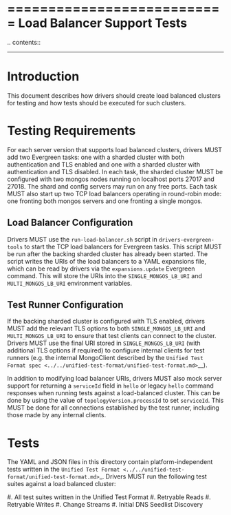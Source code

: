 ===========================
Load Balancer Support Tests
===========================

.. contents::

----

Introduction
============

This document describes how drivers should create load balanced clusters for
testing and how tests should be executed for such clusters.

Testing Requirements
====================

For each server version that supports load balanced clusters, drivers MUST
add two Evergreen tasks: one with a sharded cluster with both authentication
and TLS enabled and one with a sharded cluster with authentication and TLS
disabled. In each task, the sharded cluster MUST be configured with two
mongos nodes running on localhost ports 27017 and 27018. The shard and config
servers may run on any free ports. Each task MUST also start up two TCP load
balancers operating in round-robin mode: one fronting both mongos servers and
one fronting a single mongos.

Load Balancer Configuration
---------------------------

Drivers MUST use the ``run-load-balancer.sh`` script in
``drivers-evergreen-tools`` to start the TCP load balancers for Evergreen
tasks. This script MUST be run after the backing sharded cluster has already
been started. The script writes the URIs of the load balancers to a YAML
expansions file, which can be read by drivers via the ``expansions.update``
Evergreen command. This will store the URIs into the ``SINGLE_MONGOS_LB_URI``
and ``MULTI_MONGOS_LB_URI`` environment variables.

Test Runner Configuration
-------------------------

If the backing sharded cluster is configured with TLS enabled, drivers MUST
add the relevant TLS options to both ``SINGLE_MONGOS_LB_URI`` and
``MULTI_MONGOS_LB_URI`` to ensure that test clients can connect to the
cluster. Drivers MUST use the final URI stored in ``SINGLE_MONGOS_LB_URI``
(with additional TLS options if required) to configure internal clients for
test runners (e.g. the internal MongoClient described by the `Unified Test
Format spec <../../unified-test-format/unified-test-format.md>`__).

In addition to modifying load balancer URIs, drivers MUST also mock server
support for returning a ``serviceId`` field in ``hello`` or legacy ``hello``
command responses when running tests against a load-balanced cluster. This
can be done by using the value of ``topologyVersion.processId`` to set
``serviceId``. This MUST be done for all connections established by the test
runner, including those made by any internal clients.

Tests
======

The YAML and JSON files in this directory contain platform-independent tests
written in the `Unified Test Format
<../../unified-test-format/unified-test-format.md>`_. Drivers MUST run the
following test suites against a load balanced cluster:

#. All test suites written in the Unified Test Format
#. Retryable Reads
#. Retryable Writes
#. Change Streams
#. Initial DNS Seedlist Discovery
